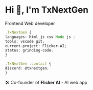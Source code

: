 # Hi 👋, I'm TxNextGen

Frontend Web developer

```typescript
.TxNextGen {
languages: html js css Node js ;
tools: vscode git;
current-project: Flicker-AI;
status: grinding-code;
}

.TxNextGen .contact {
discord: @txnextgen;
}
```

🛠️ Co-founder of **Flicker AI** - AI web app
